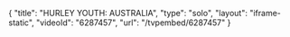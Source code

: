 {
    "title": "HURLEY YOUTH: AUSTRALIA",
    "type": "solo",
    "layout": "iframe-static",
    "videoId": "6287457",
    "url": "\/tvpembed\/6287457"
}